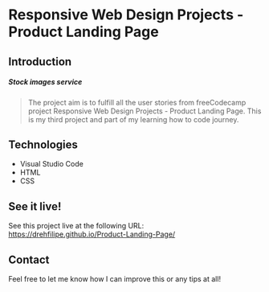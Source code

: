 # Responsive Web Design Projects - Product Landing Page

## Introduction
##### Stock images service
> The project aim is to fulfill all the user stories from freeCodecamp project Responsive Web Design Projects - Product Landing Page. This is my third project and part of my learning how to code journey.

## Technologies
- Visual Studio Code
- HTML
- CSS

## See it live!
See this project live at the following URL: https://drehfilipe.github.io/Product-Landing-Page/

## Contact
Feel free to let me know how I can improve this or any tips at all!
